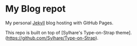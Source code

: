 # My Blog repot

My personal [Jekyll](https://jekyllrb.com) blog hosting with GitHub Pages. 

This repo is built on top of [Sylhare's Type-on-Strap theme].(https://github.com/Sylhare/Type-on-Strap).
